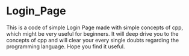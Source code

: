 # Login_Page
This is a code of simple Login Page made with simple concepts of cpp, which might be very useful for beginners.
It will deep drive you to the concepts of cpp and will clear your every single doubts regarding the programming language.
Hope you find it useful.
